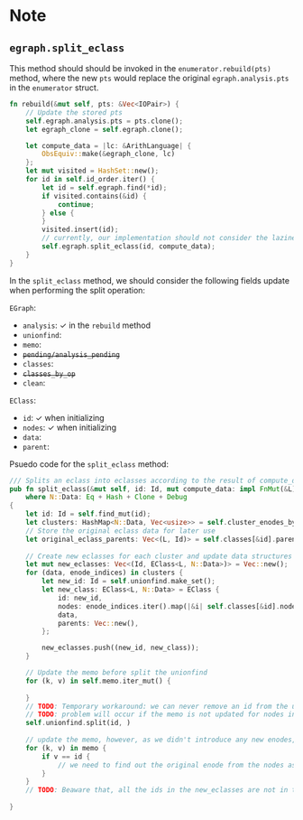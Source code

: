 # Note

## `egraph.split_eclass`

This method should should be invoked in the `enumerator.rebuild(pts)` method, where the new `pts` would replace the original `egraph.analysis.pts` in the `enumerator` struct.

```rust
fn rebuild(&mut self, pts: &Vec<IOPair>) {
    // Update the stored pts
    self.egraph.analysis.pts = pts.clone();
    let egraph_clone = self.egraph.clone();

    let compute_data = |lc: &ArithLanguage| {
        ObsEquiv::make(&egraph_clone, lc)
    };
    let mut visited = HashSet::new();
    for id in self.id_order.iter() {
        let id = self.egraph.find(*id);
        if visited.contains(&id) {
            continue;
        } else {
        }
        visited.insert(id);
        // currently, our implementation should not consider the laziness, and egraph congurence should always be retained after the `split_eclass` method
        self.egraph.split_eclass(id, compute_data);
    }
}
```

In the `split_eclass` method, we should consider the following fields update when performing the split operation:

`EGraph`:

- `analysis`: $\checkmark$ in the `rebuild` method
- `unionfind`:
- `memo`:
- ~~`pending/analysis_pending`~~
- `classes`:
- ~~`classes_by_op`~~
- `clean`:

`EClass`:

- `id`: $\checkmark$ when initializing
- `nodes`: $\checkmark$ when initializing
- `data`:
- `parent`:

Psuedo code for the `split_eclass` method:

```rust
/// Splits an eclass into eclasses according to the result of compute_data function.
pub fn split_eclass(&mut self, id: Id, mut compute_data: impl FnMut(&L) -> N::Data)
    where N::Data: Eq + Hash + Clone + Debug
{
    let id: Id = self.find_mut(id);
    let clusters: HashMap<N::Data, Vec<usize>> = self.cluster_enodes_by_data(id, &mut compute_data);
    // Store the original eclass data for later use
    let original_eclass_parents: Vec<(L, Id)> = self.classes[&id].parents.clone();
    
    // Create new eclasses for each cluster and update data structures
    let mut new_eclasses: Vec<(Id, EClass<L, N::Data>)> = Vec::new();
    for (data, enode_indices) in clusters {
        let new_id: Id = self.unionfind.make_set();
        let new_class: EClass<L, N::Data> = EClass {
            id: new_id,
            nodes: enode_indices.iter().map(|&i| self.classes[&id].nodes[i].clone()).collect(),
            data,
            parents: Vec::new(),
        };

        new_eclasses.push((new_id, new_class));
    }

    // Update the memo before split the unionfind
    for (k, v) in self.memo.iter_mut() {
        
    }
    // TODO: Temporary workaround: we can never remove an id from the unionfind, so we route references to the original id to the first new eclass, hopefully this will not cause any issues
    // TODO: problem will occur if the memo is not updated for nodes in the new eclasses, as old id will be placed in the deprecated_leaders in the unionfind
    self.unionfind.split(id, )
    
    // update the memo, however, as we didn't introduce any new enodes, we don't need to update the memo except for the enode with the original id
    for (k, v) in memo {
        if v == id {
            // we need to find out the original enode from the nodes as 
        }
    }
    // TODO: Beaware that, all the ids in the new_eclasses are not in the memo, this may potentially cause some issues
    
}
```
